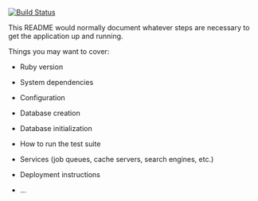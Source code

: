 [![Build Status](https://travis-ci.org/zipofar/fsl-task_manager.svg?branch=feature%2Ftravis)](https://travis-ci.org/zipofar/fsl-task_manager)

This README would normally document whatever steps are necessary to get the
application up and running.

Things you may want to cover:

* Ruby version

* System dependencies

* Configuration

* Database creation

* Database initialization

* How to run the test suite

* Services (job queues, cache servers, search engines, etc.)

* Deployment instructions

* ...
